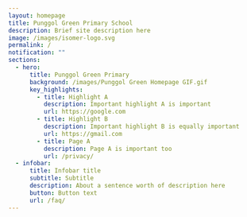 ```yaml
---
layout: homepage
title: Punggol Green Primary School
description: Brief site description here
image: /images/isomer-logo.svg
permalink: /
notification: ""
sections:
  - hero:
      title: Punggol Green Primary
      background: /images/Punggol Green Homepage GIF.gif
      key_highlights:
        - title: Highlight A
          description: Important highlight A is important
          url: https://google.com
        - title: Highlight B
          description: Important highlight B is equally important
          url: https://gmail.com
        - title: Page A
          description: Page A is important too
          url: /privacy/
  - infobar:
      title: Infobar title
      subtitle: Subtitle
      description: About a sentence worth of description here
      button: Button text
      url: /faq/
---
```

